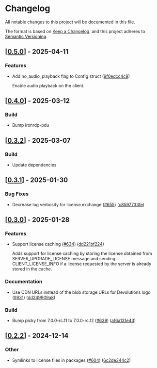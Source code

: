# Changelog

All notable changes to this project will be documented in this file.

The format is based on [Keep a Changelog](https://keepachangelog.com/en/1.0.0/),
and this project adheres to [Semantic Versioning](https://semver.org/spec/v2.0.0.html).


## [[0.5.0](https://github.com/Devolutions/IronRDP/compare/ironrdp-connector-v0.4.0...ironrdp-connector-v0.5.0)] - 2025-04-11

### <!-- 1 -->Features

- Add no_audio_playback flag to Config struct ([9f0edcc4c9](https://github.com/Devolutions/IronRDP/commit/9f0edcc4c9c49d59cc10de37f920aae073e3dd8a)) 

  Enable audio playback on the client.



## [[0.4.0](https://github.com/Devolutions/IronRDP/compare/ironrdp-connector-v0.3.2...ironrdp-connector-v0.4.0)] - 2025-03-12

### <!-- 7 -->Build

- Bump ironrdp-pdu


## [[0.3.2](https://github.com/Devolutions/IronRDP/compare/ironrdp-connector-v0.3.1...ironrdp-connector-v0.3.2)] - 2025-03-07

### Build

- Update dependencies



## [[0.3.1](https://github.com/Devolutions/IronRDP/compare/ironrdp-connector-v0.3.0...ironrdp-connector-v0.3.1)] - 2025-01-30

### <!-- 4 -->Bug Fixes

- Decrease log verbosity for license exchange ([#655](https://github.com/Devolutions/IronRDP/issues/655)) ([c8597733fe](https://github.com/Devolutions/IronRDP/commit/c8597733fe9998318764064c3682506bf82026d2)) 



## [[0.3.0](https://github.com/Devolutions/IronRDP/compare/ironrdp-connector-v0.2.2...ironrdp-connector-v0.3.0)] - 2025-01-28

### <!-- 1 -->Features

- Support license caching ([#634](https://github.com/Devolutions/IronRDP/issues/634)) ([dd221bf224](https://github.com/Devolutions/IronRDP/commit/dd221bf22401c4635798ec012724cba7e6d503b2)) 

  Adds support for license caching by storing the license obtained
  from SERVER_UPGRADE_LICENSE message and sending
  CLIENT_LICENSE_INFO if a license requested by the server is already
  stored in the cache.

### <!-- 6 -->Documentation

- Use CDN URLs instead of the blob storage URLs for Devolutions logo ([#631](https://github.com/Devolutions/IronRDP/issues/631)) ([dd249909a8](https://github.com/Devolutions/IronRDP/commit/dd249909a894004d4f728d30b3a4aa77a0f8193b)) 

### <!-- 7 -->Build

- Bump picky from 7.0.0-rc.11 to 7.0.0-rc.12 ([#639](https://github.com/Devolutions/IronRDP/issues/639)) ([a16a131e43](https://github.com/Devolutions/IronRDP/commit/a16a131e4301e0dfafe8f3b73e1a75a3a06cfdc7)) 



## [[0.2.2](https://github.com/Devolutions/IronRDP/compare/ironrdp-connector-v0.2.1...ironrdp-connector-v0.2.2)] - 2024-12-14

### Other

- Symlinks to license files in packages ([#604](https://github.com/Devolutions/IronRDP/pull/604)) ([6c2de344c2](https://github.com/Devolutions/IronRDP/commit/6c2de344c2dd93ce9621834e0497ed7c3bfaf91a)) 
